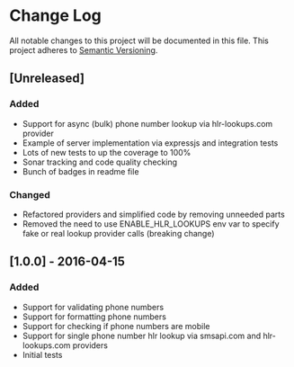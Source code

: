 # Change Log
All notable changes to this project will be documented in this file.
This project adheres to [Semantic Versioning](http://semver.org/).

## [Unreleased]
### Added
- Support for async (bulk) phone number lookup via hlr-lookups.com provider
- Example of server implementation via expressjs and integration tests
- Lots of new tests to up the coverage to 100%
- Sonar tracking and code quality checking
- Bunch of badges in readme file

### Changed
- Refactored providers and simplified code by removing unneeded parts
- Removed the need to use ENABLE_HLR_LOOKUPS env var to specify fake or real lookup provider calls (breaking change)

## [1.0.0] - 2016-04-15
### Added
- Support for validating phone numbers
- Support for formatting phone numbers
- Support for checking if phone numbers are mobile
- Support for single phone number hlr lookup via smsapi.com and hlr-lookups.com providers
- Initial tests
